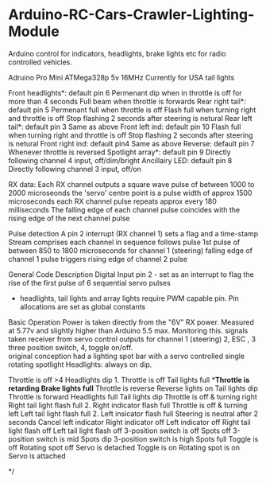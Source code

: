 # Arduino-RC-Cars-Crawler-Lighting-Module
Arduino control for indicators, headlights, brake lights etc for radio controlled vehicles.

Adruino Pro Mini ATMega328p 5v 16MHz
Currently for USA tail lights 

  Front headlights*:  default pin 6 Permenant dip when in throttle is off for more than 4 seconds
                        Full beam when throttle is forwards
  Rear right tail*:   default pin 5 Permenant full when throttle is off
                        Flash full when turning right and throttle is off
                        Stop flashing 2 seconds after steering is netural
  Rear left tail*:    default pin 3 Same as above
  Front left ind:     default pin 10 Flash full when turning right and throttle is off
                        Stop flashing 2 seconds after steering is netural
  Front right ind:    default pin4 Same as above
  Reverse:            default pin 7 Whenever throttle is reversed
  Spotlight array*:   default pin 9 Directly following channel 4 input, off/dim/bright
  Ancillairy LED:     default pin 8 Directly following channel 3 input, off/on
  
  
  RX data:
  Each RX channel outputs a square wave pulse of between 1000 to 2000 microseonds
  the 'servo' centre point is a pulse width of approx 1500 microseconds
  each RX channel pulse repeats approx every 180 milliseconds 
  The falling edge of each channel pulse coincides with the rising edge of the next channel pulse
   
  Pulse detection
  A pin 2 interrupt (RX channel 1) sets a flag  and a time-stamp  
  Stream comprises each channel in sequence follows pulse 
  1st pulse of between 850 to 1800 microseconds for channel 1 (steering)
  falling edge of channel 1 pulse triggers rising edge of channel 2 pulse
  
  General Code Description
  Digital Input pin 2 - set as an interrupt to flag the rise of the first pulse of 6 sequential servo pulses 
 
 * headlights, tail lights and array lights require PWM capable pin.
 Pin allocations are set as global constants 

Basic Operation
Power is taken directly from the "6V" RX power.  Measured at 5.77v and slightly higher than Arduino 5.5 max. Monitoring this. 
signals taken receiver from servo control outputs for channel 1 (steering) 2, ESC , 3 three position switch, 4, toggle on/off.  
original conception had a lighting spot bar with a servo controlled single rotating spotlight
Headlights: always on dip. 
 
 Throttle is off >4                    Headlights dip                    1.
  Throttle is off                       Tail lights full
 ***Throttle is retarding               Brake lights full**
  Throttle is reverse                   Reverse lights on
                                        Tail lights dip
  Throttle is forward                   Headlights full
                                        Tail lights dip
  Throttle is off & turning right       Right tail light flash full       2.
                                        Right indicator flash full
  Throttle is off & turning left        Left tail light flash full        2.
                                        Left insicator flash full
  Steering is neutral after 2 seconds   Cancel left indicator
                                        Right indicator off
                                        Left indicator off
                                        Right tail light flash off
                                        Left tail light flash off
  3-position switch is off              Spots off
  3-position switch is mid              Spots dip
  3-position switch is high             Spots full
  Toggle is off                         Rotating spot off
                                        Servo is detached
  Toggle is on                          Rotating spot is on
                                        Servo is attached
 


*/
